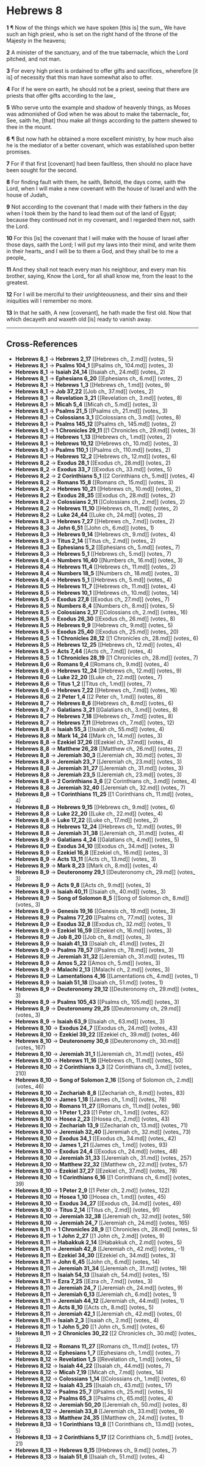 # Hebrews 8

**1** ¶ Now of the things which we have spoken [this is] the sum_ We have such an high priest, who is set on the right hand of the throne of the Majesty in the heavens;

**2** A minister of the sanctuary, and of the true tabernacle, which the Lord pitched, and not man.

**3** For every high priest is ordained to offer gifts and sacrifices_ wherefore [it is] of necessity that this man have somewhat also to offer.

**4** For if he were on earth, he should not be a priest, seeing that there are priests that offer gifts according to the law_

**5** Who serve unto the example and shadow of heavenly things, as Moses was admonished of God when he was about to make the tabernacle_ for, See, saith he, [that] thou make all things according to the pattern shewed to thee in the mount.

**6** ¶ But now hath he obtained a more excellent ministry, by how much also he is the mediator of a better covenant, which was established upon better promises.

**7** For if that first [covenant] had been faultless, then should no place have been sought for the second.

**8** For finding fault with them, he saith, Behold, the days come, saith the Lord, when I will make a new covenant with the house of Israel and with the house of Judah_

**9** Not according to the covenant that I made with their fathers in the day when I took them by the hand to lead them out of the land of Egypt; because they continued not in my covenant, and I regarded them not, saith the Lord.

**10** For this [is] the covenant that I will make with the house of Israel after those days, saith the Lord; I will put my laws into their mind, and write them in their hearts_ and I will be to them a God, and they shall be to me a people_

**11** And they shall not teach every man his neighbour, and every man his brother, saying, Know the Lord_ for all shall know me, from the least to the greatest.

**12** For I will be merciful to their unrighteousness, and their sins and their iniquities will I remember no more.

**13** In that he saith, A new [covenant], he hath made the first old. Now that which decayeth and waxeth old [is] ready to vanish away.

---

## Cross-References

- **Hebrews 8_1** → **Hebrews 2_17** [[Hebrews ch_ 2.md]] (votes_ 5)
- **Hebrews 8_1** → **Psalms 104_1** [[Psalms ch_ 104.md]] (votes_ 3)
- **Hebrews 8_1** → **Isaiah 24_14** [[Isaiah ch_ 24.md]] (votes_ 2)
- **Hebrews 8_1** → **Ephesians 6_20** [[Ephesians ch_ 6.md]] (votes_ 2)
- **Hebrews 8_1** → **Hebrews 1_3** [[Hebrews ch_ 1.md]] (votes_ 9)
- **Hebrews 8_1** → **Job 37_22** [[Job ch_ 37.md]] (votes_ 2)
- **Hebrews 8_1** → **Revelation 3_21** [[Revelation ch_ 3.md]] (votes_ 8)
- **Hebrews 8_1** → **Micah 5_4** [[Micah ch_ 5.md]] (votes_ 3)
- **Hebrews 8_1** → **Psalms 21_5** [[Psalms ch_ 21.md]] (votes_ 3)
- **Hebrews 8_1** → **Colossians 3_1** [[Colossians ch_ 3.md]] (votes_ 8)
- **Hebrews 8_1** → **Psalms 145_12** [[Psalms ch_ 145.md]] (votes_ 2)
- **Hebrews 8_1** → **1 Chronicles 29_11** [[1 Chronicles ch_ 29.md]] (votes_ 3)
- **Hebrews 8_1** → **Hebrews 1_13** [[Hebrews ch_ 1.md]] (votes_ 2)
- **Hebrews 8_1** → **Hebrews 10_12** [[Hebrews ch_ 10.md]] (votes_ 3)
- **Hebrews 8_1** → **Psalms 110_1** [[Psalms ch_ 110.md]] (votes_ 2)
- **Hebrews 8_1** → **Hebrews 12_2** [[Hebrews ch_ 12.md]] (votes_ 6)
- **Hebrews 8_2** → **Exodus 28_1** [[Exodus ch_ 28.md]] (votes_ 2)
- **Hebrews 8_2** → **Exodus 33_7** [[Exodus ch_ 33.md]] (votes_ 5)
- **Hebrews 8_2** → **2 Corinthians 5_1** [[2 Corinthians ch_ 5.md]] (votes_ 4)
- **Hebrews 8_2** → **Romans 15_8** [[Romans ch_ 15.md]] (votes_ 3)
- **Hebrews 8_2** → **Hebrews 10_21** [[Hebrews ch_ 10.md]] (votes_ 2)
- **Hebrews 8_2** → **Exodus 28_35** [[Exodus ch_ 28.md]] (votes_ 2)
- **Hebrews 8_2** → **Colossians 2_11** [[Colossians ch_ 2.md]] (votes_ 2)
- **Hebrews 8_2** → **Hebrews 11_10** [[Hebrews ch_ 11.md]] (votes_ 2)
- **Hebrews 8_2** → **Luke 24_44** [[Luke ch_ 24.md]] (votes_ 2)
- **Hebrews 8_3** → **Hebrews 7_27** [[Hebrews ch_ 7.md]] (votes_ 2)
- **Hebrews 8_3** → **John 6_51** [[John ch_ 6.md]] (votes_ 1)
- **Hebrews 8_3** → **Hebrews 9_14** [[Hebrews ch_ 9.md]] (votes_ 4)
- **Hebrews 8_3** → **Titus 2_14** [[Titus ch_ 2.md]] (votes_ 2)
- **Hebrews 8_3** → **Ephesians 5_2** [[Ephesians ch_ 5.md]] (votes_ 7)
- **Hebrews 8_3** → **Hebrews 5_1** [[Hebrews ch_ 5.md]] (votes_ 7)
- **Hebrews 8_4** → **Numbers 16_40** [[Numbers ch_ 16.md]] (votes_ 3)
- **Hebrews 8_4** → **Hebrews 11_4** [[Hebrews ch_ 11.md]] (votes_ 2)
- **Hebrews 8_4** → **Numbers 18_5** [[Numbers ch_ 18.md]] (votes_ 3)
- **Hebrews 8_4** → **Hebrews 5_1** [[Hebrews ch_ 5.md]] (votes_ 4)
- **Hebrews 8_5** → **Hebrews 11_7** [[Hebrews ch_ 11.md]] (votes_ 4)
- **Hebrews 8_5** → **Hebrews 10_1** [[Hebrews ch_ 10.md]] (votes_ 14)
- **Hebrews 8_5** → **Exodus 27_8** [[Exodus ch_ 27.md]] (votes_ 7)
- **Hebrews 8_5** → **Numbers 8_4** [[Numbers ch_ 8.md]] (votes_ 5)
- **Hebrews 8_5** → **Colossians 2_17** [[Colossians ch_ 2.md]] (votes_ 16)
- **Hebrews 8_5** → **Exodus 26_30** [[Exodus ch_ 26.md]] (votes_ 8)
- **Hebrews 8_5** → **Hebrews 9_9** [[Hebrews ch_ 9.md]] (votes_ 5)
- **Hebrews 8_5** → **Exodus 25_40** [[Exodus ch_ 25.md]] (votes_ 20)
- **Hebrews 8_5** → **1 Chronicles 28_12** [[1 Chronicles ch_ 28.md]] (votes_ 6)
- **Hebrews 8_5** → **Hebrews 12_25** [[Hebrews ch_ 12.md]] (votes_ 4)
- **Hebrews 8_5** → **Acts 7_44** [[Acts ch_ 7.md]] (votes_ 4)
- **Hebrews 8_5** → **1 Chronicles 28_19** [[1 Chronicles ch_ 28.md]] (votes_ 7)
- **Hebrews 8_6** → **Romans 9_4** [[Romans ch_ 9.md]] (votes_ 4)
- **Hebrews 8_6** → **Hebrews 12_24** [[Hebrews ch_ 12.md]] (votes_ 9)
- **Hebrews 8_6** → **Luke 22_20** [[Luke ch_ 22.md]] (votes_ 7)
- **Hebrews 8_6** → **Titus 1_2** [[Titus ch_ 1.md]] (votes_ 7)
- **Hebrews 8_6** → **Hebrews 7_22** [[Hebrews ch_ 7.md]] (votes_ 16)
- **Hebrews 8_6** → **2 Peter 1_4** [[2 Peter ch_ 1.md]] (votes_ 8)
- **Hebrews 8_7** → **Hebrews 8_6** [[Hebrews ch_ 8.md]] (votes_ 6)
- **Hebrews 8_7** → **Galatians 3_21** [[Galatians ch_ 3.md]] (votes_ 8)
- **Hebrews 8_7** → **Hebrews 7_18** [[Hebrews ch_ 7.md]] (votes_ 8)
- **Hebrews 8_7** → **Hebrews 7_11** [[Hebrews ch_ 7.md]] (votes_ 12)
- **Hebrews 8_8** → **Isaiah 55_3** [[Isaiah ch_ 55.md]] (votes_ 4)
- **Hebrews 8_8** → **Mark 14_24** [[Mark ch_ 14.md]] (votes_ 3)
- **Hebrews 8_8** → **Ezekiel 37_26** [[Ezekiel ch_ 37.md]] (votes_ 4)
- **Hebrews 8_8** → **Matthew 26_28** [[Matthew ch_ 26.md]] (votes_ 2)
- **Hebrews 8_8** → **Jeremiah 30_3** [[Jeremiah ch_ 30.md]] (votes_ 3)
- **Hebrews 8_8** → **Jeremiah 23_7** [[Jeremiah ch_ 23.md]] (votes_ 3)
- **Hebrews 8_8** → **Jeremiah 31_27** [[Jeremiah ch_ 31.md]] (votes_ 3)
- **Hebrews 8_8** → **Jeremiah 23_5** [[Jeremiah ch_ 23.md]] (votes_ 3)
- **Hebrews 8_8** → **2 Corinthians 3_6** [[2 Corinthians ch_ 3.md]] (votes_ 4)
- **Hebrews 8_8** → **Jeremiah 32_40** [[Jeremiah ch_ 32.md]] (votes_ 7)
- **Hebrews 8_8** → **1 Corinthians 11_25** [[1 Corinthians ch_ 11.md]] (votes_ 4)
- **Hebrews 8_8** → **Hebrews 9_15** [[Hebrews ch_ 9.md]] (votes_ 6)
- **Hebrews 8_8** → **Luke 22_20** [[Luke ch_ 22.md]] (votes_ 4)
- **Hebrews 8_8** → **Luke 17_22** [[Luke ch_ 17.md]] (votes_ 2)
- **Hebrews 8_8** → **Hebrews 12_24** [[Hebrews ch_ 12.md]] (votes_ 9)
- **Hebrews 8_8** → **Jeremiah 31_38** [[Jeremiah ch_ 31.md]] (votes_ 4)
- **Hebrews 8_9** → **Galatians 4_24** [[Galatians ch_ 4.md]] (votes_ 5)
- **Hebrews 8_9** → **Exodus 34_10** [[Exodus ch_ 34.md]] (votes_ 3)
- **Hebrews 8_9** → **Ezekiel 16_8** [[Ezekiel ch_ 16.md]] (votes_ 3)
- **Hebrews 8_9** → **Acts 13_11** [[Acts ch_ 13.md]] (votes_ 3)
- **Hebrews 8_9** → **Mark 8_23** [[Mark ch_ 8.md]] (votes_ 4)
- **Hebrews 8_9** → **Deuteronomy 29_1** [[Deuteronomy ch_ 29.md]] (votes_ 3)
- **Hebrews 8_9** → **Acts 9_8** [[Acts ch_ 9.md]] (votes_ 3)
- **Hebrews 8_9** → **Isaiah 40_11** [[Isaiah ch_ 40.md]] (votes_ 3)
- **Hebrews 8_9** → **Song of Solomon 8_5** [[Song of Solomon ch_ 8.md]] (votes_ 3)
- **Hebrews 8_9** → **Genesis 19_16** [[Genesis ch_ 19.md]] (votes_ 3)
- **Hebrews 8_9** → **Psalms 77_20** [[Psalms ch_ 77.md]] (votes_ 3)
- **Hebrews 8_9** → **Exodus 32_8** [[Exodus ch_ 32.md]] (votes_ 1)
- **Hebrews 8_9** → **Ezekiel 16_59** [[Ezekiel ch_ 16.md]] (votes_ 3)
- **Hebrews 8_9** → **Job 8_20** [[Job ch_ 8.md]] (votes_ 3)
- **Hebrews 8_9** → **Isaiah 41_13** [[Isaiah ch_ 41.md]] (votes_ 2)
- **Hebrews 8_9** → **Psalms 78_57** [[Psalms ch_ 78.md]] (votes_ 3)
- **Hebrews 8_9** → **Jeremiah 31_32** [[Jeremiah ch_ 31.md]] (votes_ 11)
- **Hebrews 8_9** → **Amos 5_22** [[Amos ch_ 5.md]] (votes_ 3)
- **Hebrews 8_9** → **Malachi 2_13** [[Malachi ch_ 2.md]] (votes_ 3)
- **Hebrews 8_9** → **Lamentations 4_16** [[Lamentations ch_ 4.md]] (votes_ 1)
- **Hebrews 8_9** → **Isaiah 51_18** [[Isaiah ch_ 51.md]] (votes_ 1)
- **Hebrews 8_9** → **Deuteronomy 29_12** [[Deuteronomy ch_ 29.md]] (votes_ 3)
- **Hebrews 8_9** → **Psalms 105_43** [[Psalms ch_ 105.md]] (votes_ 3)
- **Hebrews 8_9** → **Deuteronomy 29_25** [[Deuteronomy ch_ 29.md]] (votes_ 3)
- **Hebrews 8_9** → **Isaiah 63_9** [[Isaiah ch_ 63.md]] (votes_ 3)
- **Hebrews 8_10** → **Exodus 24_7** [[Exodus ch_ 24.md]] (votes_ 43)
- **Hebrews 8_10** → **Ezekiel 39_22** [[Ezekiel ch_ 39.md]] (votes_ 46)
- **Hebrews 8_10** → **Deuteronomy 30_6** [[Deuteronomy ch_ 30.md]] (votes_ 167)
- **Hebrews 8_10** → **Jeremiah 31_1** [[Jeremiah ch_ 31.md]] (votes_ 45)
- **Hebrews 8_10** → **Hebrews 11_16** [[Hebrews ch_ 11.md]] (votes_ 50)
- **Hebrews 8_10** → **2 Corinthians 3_3** [[2 Corinthians ch_ 3.md]] (votes_ 210)
- **Hebrews 8_10** → **Song of Solomon 2_16** [[Song of Solomon ch_ 2.md]] (votes_ 46)
- **Hebrews 8_10** → **Zechariah 8_8** [[Zechariah ch_ 8.md]] (votes_ 83)
- **Hebrews 8_10** → **James 1_18** [[James ch_ 1.md]] (votes_ 78)
- **Hebrews 8_10** → **Romans 11_27** [[Romans ch_ 11.md]] (votes_ 98)
- **Hebrews 8_10** → **1 Peter 1_23** [[1 Peter ch_ 1.md]] (votes_ 82)
- **Hebrews 8_10** → **Hosea 2_23** [[Hosea ch_ 2.md]] (votes_ 43)
- **Hebrews 8_10** → **Zechariah 13_9** [[Zechariah ch_ 13.md]] (votes_ 71)
- **Hebrews 8_10** → **Jeremiah 32_40** [[Jeremiah ch_ 32.md]] (votes_ 73)
- **Hebrews 8_10** → **Exodus 34_1** [[Exodus ch_ 34.md]] (votes_ 42)
- **Hebrews 8_10** → **James 1_21** [[James ch_ 1.md]] (votes_ 93)
- **Hebrews 8_10** → **Exodus 24_4** [[Exodus ch_ 24.md]] (votes_ 48)
- **Hebrews 8_10** → **Jeremiah 31_33** [[Jeremiah ch_ 31.md]] (votes_ 257)
- **Hebrews 8_10** → **Matthew 22_32** [[Matthew ch_ 22.md]] (votes_ 57)
- **Hebrews 8_10** → **Ezekiel 37_27** [[Ezekiel ch_ 37.md]] (votes_ 78)
- **Hebrews 8_10** → **1 Corinthians 6_16** [[1 Corinthians ch_ 6.md]] (votes_ 39)
- **Hebrews 8_10** → **1 Peter 2_9** [[1 Peter ch_ 2.md]] (votes_ 122)
- **Hebrews 8_10** → **Hosea 1_10** [[Hosea ch_ 1.md]] (votes_ 45)
- **Hebrews 8_10** → **Exodus 34_27** [[Exodus ch_ 34.md]] (votes_ 49)
- **Hebrews 8_10** → **Titus 2_14** [[Titus ch_ 2.md]] (votes_ 91)
- **Hebrews 8_10** → **Jeremiah 32_38** [[Jeremiah ch_ 32.md]] (votes_ 59)
- **Hebrews 8_10** → **Jeremiah 24_7** [[Jeremiah ch_ 24.md]] (votes_ 165)
- **Hebrews 8_11** → **1 Chronicles 28_9** [[1 Chronicles ch_ 28.md]] (votes_ 5)
- **Hebrews 8_11** → **1 John 2_27** [[1 John ch_ 2.md]] (votes_ 9)
- **Hebrews 8_11** → **Habakkuk 2_14** [[Habakkuk ch_ 2.md]] (votes_ 5)
- **Hebrews 8_11** → **Jeremiah 42_8** [[Jeremiah ch_ 42.md]] (votes_ -1)
- **Hebrews 8_11** → **Ezekiel 34_30** [[Ezekiel ch_ 34.md]] (votes_ 3)
- **Hebrews 8_11** → **John 6_45** [[John ch_ 6.md]] (votes_ 14)
- **Hebrews 8_11** → **Jeremiah 31_34** [[Jeremiah ch_ 31.md]] (votes_ 19)
- **Hebrews 8_11** → **Isaiah 54_13** [[Isaiah ch_ 54.md]] (votes_ 15)
- **Hebrews 8_11** → **Ezra 7_25** [[Ezra ch_ 7.md]] (votes_ 3)
- **Hebrews 8_11** → **Jeremiah 24_7** [[Jeremiah ch_ 24.md]] (votes_ 9)
- **Hebrews 8_11** → **Jeremiah 6_13** [[Jeremiah ch_ 6.md]] (votes_ 1)
- **Hebrews 8_11** → **Jeremiah 44_12** [[Jeremiah ch_ 44.md]] (votes_ 1)
- **Hebrews 8_11** → **Acts 8_10** [[Acts ch_ 8.md]] (votes_ 5)
- **Hebrews 8_11** → **Jeremiah 42_1** [[Jeremiah ch_ 42.md]] (votes_ 0)
- **Hebrews 8_11** → **Isaiah 2_3** [[Isaiah ch_ 2.md]] (votes_ 4)
- **Hebrews 8_11** → **1 John 5_20** [[1 John ch_ 5.md]] (votes_ 6)
- **Hebrews 8_11** → **2 Chronicles 30_22** [[2 Chronicles ch_ 30.md]] (votes_ 3)
- **Hebrews 8_12** → **Romans 11_27** [[Romans ch_ 11.md]] (votes_ 17)
- **Hebrews 8_12** → **Ephesians 1_7** [[Ephesians ch_ 1.md]] (votes_ 7)
- **Hebrews 8_12** → **Revelation 1_5** [[Revelation ch_ 1.md]] (votes_ 5)
- **Hebrews 8_12** → **Isaiah 44_22** [[Isaiah ch_ 44.md]] (votes_ 7)
- **Hebrews 8_12** → **Micah 7_19** [[Micah ch_ 7.md]] (votes_ 14)
- **Hebrews 8_12** → **Colossians 1_14** [[Colossians ch_ 1.md]] (votes_ 6)
- **Hebrews 8_12** → **Isaiah 43_25** [[Isaiah ch_ 43.md]] (votes_ 17)
- **Hebrews 8_12** → **Psalms 25_7** [[Psalms ch_ 25.md]] (votes_ 5)
- **Hebrews 8_12** → **Psalms 65_3** [[Psalms ch_ 65.md]] (votes_ 4)
- **Hebrews 8_12** → **Jeremiah 50_20** [[Jeremiah ch_ 50.md]] (votes_ 8)
- **Hebrews 8_12** → **Jeremiah 33_8** [[Jeremiah ch_ 33.md]] (votes_ 9)
- **Hebrews 8_13** → **Matthew 24_35** [[Matthew ch_ 24.md]] (votes_ 1)
- **Hebrews 8_13** → **1 Corinthians 13_8** [[1 Corinthians ch_ 13.md]] (votes_ 5)
- **Hebrews 8_13** → **2 Corinthians 5_17** [[2 Corinthians ch_ 5.md]] (votes_ 21)
- **Hebrews 8_13** → **Hebrews 9_15** [[Hebrews ch_ 9.md]] (votes_ 7)
- **Hebrews 8_13** → **Isaiah 51_6** [[Isaiah ch_ 51.md]] (votes_ 4)
